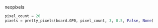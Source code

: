 
neopixels

```python
pixel_count = 20
pixels = pretty_pixels(board.GP0, pixel_count, 3, 0.5, False, None)
```